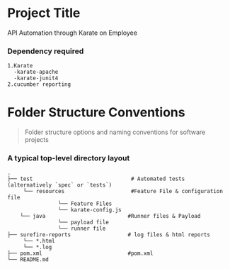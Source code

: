 # Project Title

API Automation through Karate on Employee 


### Dependency required


```
1.Karate
  -karate-apache
  -karate-junit4
2.cucumber reporting

```

Folder Structure Conventions
============================

> Folder structure options and naming conventions for software projects

### A typical top-level directory layout

    .
    ├── test                               # Automated tests (alternatively `spec` or `tests`)
         └── resources                     #Feature File & configuration file
                    └── Feature Files
                    └── karate-config.js
        └── java                          #Runner files & Payload
                    └── payload file
                    └── runner file  
    ├── surefire-reports                  # log files & html reports
         └── *.html                       
         └── *.log                                         
    ├── pom.xml                           #pom.xml
    └── README.md
